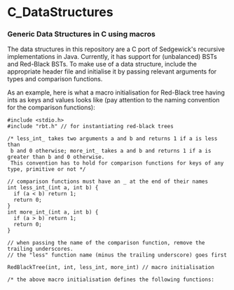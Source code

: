 # C_DataStructures
### Generic Data Structures in C using macros
The data structures in this repository are a C port of Sedgewick's recursive implementations in Java.
Currently, it has support for (unbalanced) BSTs and Red-Black BSTs. To make use of a data structure, include the appropriate header file and initialise it by passing relevant arguments for types and comparison functions.

As an example, here is what a macro initialisation for Red-Black tree having ints as keys and values looks like (pay attention to the naming convention for the comparison functions):

```
#include <stdio.h>
#include "rbt.h" // for instantiating red-black trees

/* less_int_ takes two arguments a and b and returns 1 if a is less than
 b and 0 otherwise; more_int_ takes a and b and returns 1 if a is greater than b and 0 otherwise.
 This convention has to hold for comparison functions for keys of any type, primitive or not */

// comparison functions must have an _ at the end of their names
int less_int_(int a, int b) {
  if (a < b) return 1;
  return 0;
}
int more_int_(int a, int b) {
  if (a > b) return 1;
  return 0;
}

// when passing the name of the comparison function, remove the trailing underscores.
// the "less" function name (minus the trailing underscore) goes first

RedBlackTree(int, int, less_int, more_int) // macro initialisation

/* the above macro initialisation defines the following functions:
```
